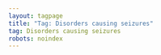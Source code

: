 ```yaml
---
layout: tagpage
title: "Tag: Disorders causing seizures"
tag: Disorders causing seizures
robots: noindex
---
```

